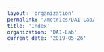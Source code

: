 ```yaml
---
layout: 'organization'
permalink: '/metrics/DAI-Lab/'
title: 'Index'
organization: 'DAI-Lab'
current_date: '2019-05-26'
---
```

